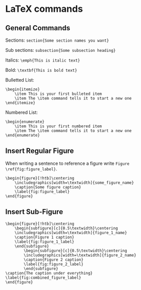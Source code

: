# LaTeX commands 

## General Commands

Sections: `section{Some section names you want}`

Sub sections: `subsection{Some subsection heading}`

Italics: `\emph{This is italic text}`

Bold: `\textbf{This is bold text}`

Bulletted List:
```
\begin{itemize}
	\item This is your first bulleted item
	\item The \item command tells it to start a new one
\end{itemize}
```

Numbered List:
```
\begin{enumerate}
	\item This is your first numbered item
	\item The \item command tells it to start a new one
\end{enumerate}
```

## Insert Regular Figure
When writing a sentence to reference a figure write `Figure \ref{fig:figure_label}`.
```
\begin{figure}[!htb]\centering
	\includegraphics[width=\textwidth]{some_figure_name}
	\caption{Some figure caption}
	\label{fig:figure_label}
\end{figure}
```

## Insert Sub-Figure
```
\begin{figure}[!htb]\centering
	\begin{subfigure}[c]{0.5\textwidth}\centering
	\includegraphics[width=\textwidth]{figure_1_name}
	\caption{Figure 1 caption}
	\label{fig:figure_1_label}
	\end{subfigure}
		\begin{subfigure}[c]{0.5\textwidth}\centering
		\includegraphics[width=\textwidth]{figure_2_name}
		\caption{Figure 2 caption}
		\label{fig:figure_2_label}
		\end{subfigure}
\caption{The caption under everything}
\label{fig:combined_figure_label}
\end{figure}
```

